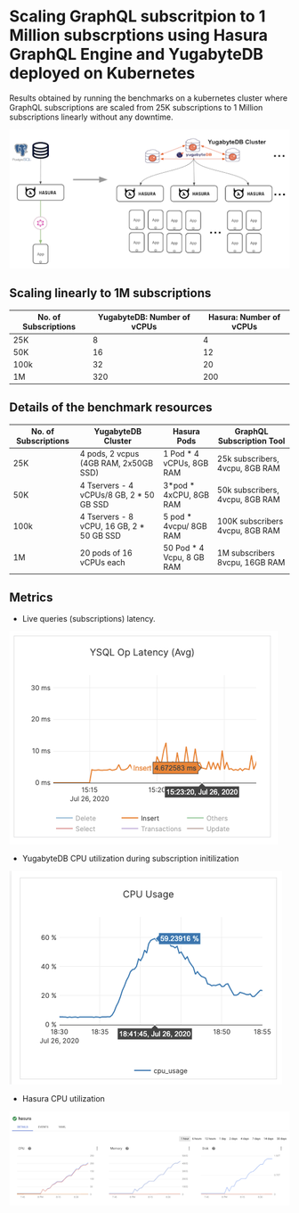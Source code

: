 # Scaling GraphQL subscritpion to 1 Million subscrptions using Hasura GraphQL Engine and YugabyteDB deployed on Kubernetes

Results obtained by running the benchmarks on a kubernetes cluster where GraphQL subscriptions are scaled from 25K subscriptions to 1 Million subscriptions linearly without any downtime. 

![Scaling GraphQL Apps using Distributed SQL](images/graphql_subscription_scale.png)

## Scaling linearly to 1M subscriptions

No. of Subscriptions | YugabyteDB: Number of vCPUs | Hasura: Number of vCPUs 
| -----------------------| ------------------------------------- | ------------------------------
25K | 8 | 4
50K | 16 | 12
100k | 32 | 20
1M | 320 | 200

## Details of the benchmark resources


No. of Subscriptions | YugabyteDB Cluster | Hasura Pods | GraphQL Subscription Tool
| -----------------------| ------------------------| ----------------|--------------------------------
25K  | 4 pods, 2 vcpus (4GB RAM, 2x50GB SSD) | 1 Pod * 4 vCPUs, 8GB RAM  | 25k subscribers, 4vcpu, 8GB RAM
50K  | 4 Tservers - 4 vCPUs/8 GB, 2 * 50 GB SSD | 3*pod * 4xCPU, 8GB RAM | 50k subscribers, 4vcpu, 8GB RAM
100k | 4 Tservers -  8 vCPU, 16 GB, 2 * 50 GB SSD | 5 pod * 4vcpu/ 8GB RAM | 100K subscribers 4vcpu, 8GB RAM
1M | 20 pods of 16 vCPUs each | 50 Pod * 4 Vcpu, 8 GB RAM | 1M subscribers 8vcpu, 16GB RAM

## Metrics

- Live queries (subscriptions) latency.

![latency](images/latency.png)

- YugabyteDB CPU utilization during subscription initilization

![YB cpu utilization](images/yb_cpu_utilization.png)

- Hasura CPU utilization

![Hasura cpu utilization](images/hasura_cpu_utilization.png)




